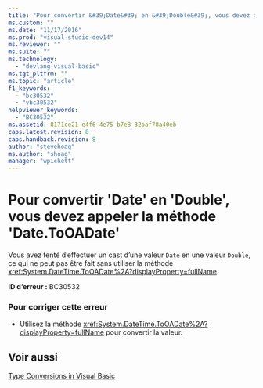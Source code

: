 ```yaml
---
title: "Pour convertir &#39;Date&#39; en &#39;Double&#39;, vous devez appeler la m&#233;thode &#39;Date.ToOADate&#39; | Microsoft Docs"
ms.custom: ""
ms.date: "11/17/2016"
ms.prod: "visual-studio-dev14"
ms.reviewer: ""
ms.suite: ""
ms.technology: 
  - "devlang-visual-basic"
ms.tgt_pltfrm: ""
ms.topic: "article"
f1_keywords: 
  - "bc30532"
  - "vbc30532"
helpviewer_keywords: 
  - "BC30532"
ms.assetid: 8171ce21-e4f6-4e75-b7e8-32baf78a40eb
caps.latest.revision: 8
caps.handback.revision: 8
author: "stevehoag"
ms.author: "shoag"
manager: "wpickett"
---
```

# Pour convertir &#39;Date&#39; en &#39;Double&#39;, vous devez appeler la m&#233;thode &#39;Date.ToOADate&#39;
Vous avez tenté d’effectuer un cast d’une valeur `Date` en une valeur `Double`, ce qui ne peut pas être fait sans utiliser la méthode <xref:System.DateTime.ToOADate%2A?displayProperty=fullName>.  
  
 **ID d’erreur :** BC30532  
  
### Pour corriger cette erreur  
  
-   Utilisez la méthode <xref:System.DateTime.ToOADate%2A?displayProperty=fullName> pour convertir la valeur.  
  
## Voir aussi  
 [Type Conversions in Visual Basic](/dotnet/visual-basic/programming-guide/language-features/data-types/type-conversions)